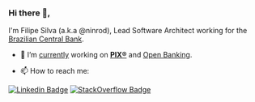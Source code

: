 ### Hi there 👋, 

I'm Filipe Silva (a.k.a @ninrod), Lead Software Architect working for the [Brazilian Central Bank](https://www.bcb.gov.br).

- :office: I’m [currently](https://www.bcb.gov.br/estabilidadefinanceira/pagamentosinstantaneos) working on __[PIX®](https://github.com/bacen/pix-api)__ and [Open Banking](https://www.bcb.gov.br/en/pressdetail/2284/nota). 

- 📫 How to reach me: 

[![Linkedin Badge](https://img.shields.io/badge/LinkedIn-Filipe%20Silva-blue)](https://www.linkedin.com/in/filipe-silva-ninrod/)
[![StackOverflow Badge](https://img.shields.io/badge/StackOverflow-Filipe%20Silva-orange)](https://stackexchange.com/users/6338747/ninrod/)

